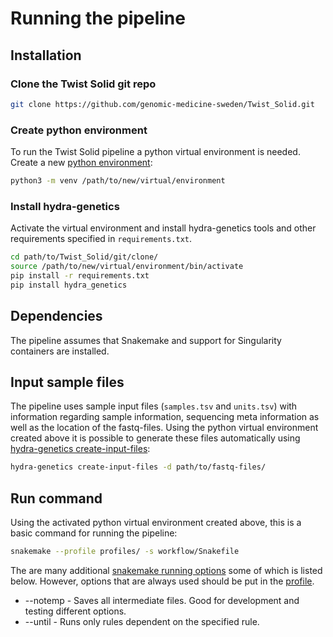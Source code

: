 # Running the pipeline

## Installation
### Clone the Twist Solid git repo
```bash
git clone https://github.com/genomic-medicine-sweden/Twist_Solid.git
```

### Create python environment
To run the Twist Solid pipeline a python virtual environment is needed.
Create a new [python environment](https://docs.python.org/3/library/venv.html):
```bash
python3 -m venv /path/to/new/virtual/environment
```

### Install hydra-genetics
Activate the virtual environment and install hydra-genetics tools and other requirements specified in `requirements.txt`.
```bash
cd path/to/Twist_Solid/git/clone/
source /path/to/new/virtual/environment/bin/activate
pip install -r requirements.txt
pip install hydra_genetics
```

## Dependencies
The pipeline assumes that Snakemake and support for Singularity containers are installed.

## Input sample files
The pipeline uses sample input files (`samples.tsv` and `units.tsv`) with information regarding sample information, sequencing meta information as well as the location of the fastq-files. Using the python virtual environment created above it is possible to generate these files automatically using [hydra-genetics create-input-files](https://hydra-genetics.readthedocs.io/en/latest/create_sample_files/):
```bash
hydra-genetics create-input-files -d path/to/fastq-files/
```

## Run command
Using the activated python virtual environment created above, this is a basic command for running the pipeline:
```bash
snakemake --profile profiles/ -s workflow/Snakefile
```
The are many additional [snakemake running options](https://snakemake.readthedocs.io/en/stable/executing/cli.html#) some of which is listed below. However, options that are always used should be put in the [profile](https://hydra-genetics.readthedocs.io/en/latest/profile/).

* --notemp - Saves all intermediate files. Good for development and testing different options.
* --until <rule> - Runs only rules dependent on the specified rule.
